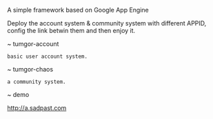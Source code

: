 A simple framework based on Google App Engine

Deploy the account system & community system with different APPID, config the link betwin them and then enjoy it.

~   tumgor-account

    basic user account system.
    
~   tumgor-chaos

    a community system.
    
~   demo

http://a.sadpast.com
